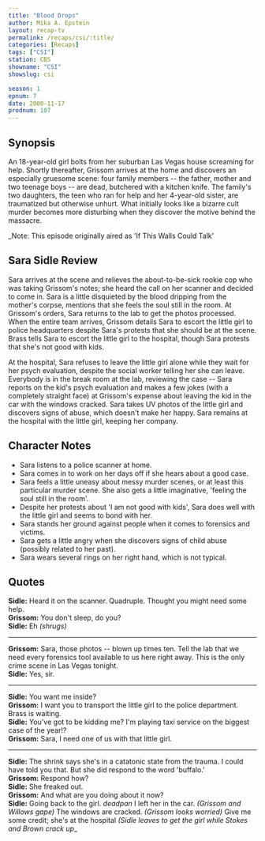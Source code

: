 ```yaml
---
title: "Blood Drops"
author: Mika A. Epstein
layout: recap-tv
permalink: /recaps/csi/:title/
categories: [Recaps]
tags: ["CSI"]
station: CBS
showname: "CSI"
showslug: csi

season: 1
epnum: 7
date: 2000-11-17
prodnum: 107  
---
```


## Synopsis

An 18-year-old girl bolts from her suburban Las Vegas house screaming for help. Shortly thereafter, Grissom arrives at the home and discovers an especially gruesome scene: four family members -- the father, mother and two teenage boys -- are dead, butchered with a kitchen knife. The family's two daughters, the teen who ran for help and her 4-year-old sister, are traumatized but otherwise unhurt. What initially looks like a bizarre cult murder becomes more disturbing when they discover the motive behind the massacre.

_Note: This episode originally aired as 'If This Walls Could Talk'

## Sara Sidle Review

Sara arrives at the scene and relieves the about-to-be-sick rookie cop who was taking Grissom's notes; she heard the call on her scanner and decided to come in. Sara is a little disquieted by the blood dripping from the mother's corpse, mentions that she feels the soul still in the room. At Grissom's orders, Sara returns to the lab to get the photos processed. When the entire team arrives, Grissom details Sara to escort the little girl to police headquarters despite Sara's protests that she should be at the scene. Brass tells Sara to escort the little girl to the hospital, though Sara protests that she's not good with kids.

At the hospital, Sara refuses to leave the little girl alone while they wait for her psych evaluation, despite the social worker telling her she can leave. Everybody is in the break room at the lab, reviewing the case -- Sara reports on the kid's psych evaluation and makes a few jokes (with a completely straight face) at Grissom's expense about leaving the kid in the car with the windows cracked. Sara takes UV photos of the little girl and discovers signs of abuse, which doesn't make her happy. Sara remains at the hospital with the little girl, keeping her company.

## Character Notes

* Sara listens to a police scanner at home.  
* Sara comes in to work on her days off if she hears about a good case.  
* Sara feels a little uneasy about messy murder scenes, or at least this particular murder scene. She also gets a little imaginative, 'feeling the soul still in the room'.  
* Despite her protests about 'I am not good with kids', Sara does well with the little girl and seems to bond with her.  
* Sara stands her ground against people when it comes to forensics and victims.  
* Sara gets a little angry when she discovers signs of child abuse (possibly related to her past).  
* Sara wears several rings on her right hand, which is not typical.

## Quotes

**Sidle:** Heard it on the scanner. Quadruple. Thought you might need some help.  
**Grissom:** You don't sleep, do you?  
**Sidle:** Eh _(shrugs)_  

- - -

**Grissom:** Sara, those photos -- blown up times ten. Tell the lab that we need every forensics tool available to us here right away. This is the only crime scene in Las Vegas tonight.  
**Sidle:** Yes, sir.  

- - -

**Sidle:** You want me inside?  
**Grissom:** I want you to transport the little girl to the police department. Brass is waiting.  
**Sidle:** You've got to be kidding me? I'm playing taxi service on the biggest case of the year!?  
**Grissom:** Sara, I need one of us with that little girl.  

- - -

**Sidle:** The shrink says she's in a catatonic state from the trauma. I could have told you that. But she did respond to the word 'buffalo.'  
**Grissom:** Respond how?  
**Sidle:** She freaked out.  
**Grissom:** And what are you doing about it now?  
**Sidle:** Going back to the girl. _deadpan_ I left her in the car. _(Grissom and Willows gape)_ The windows are cracked. _(Grissom looks worried)_ Give me some credit; she's at the hospital _(Sidle leaves to get the girl while Stokes and Brown crack up__

